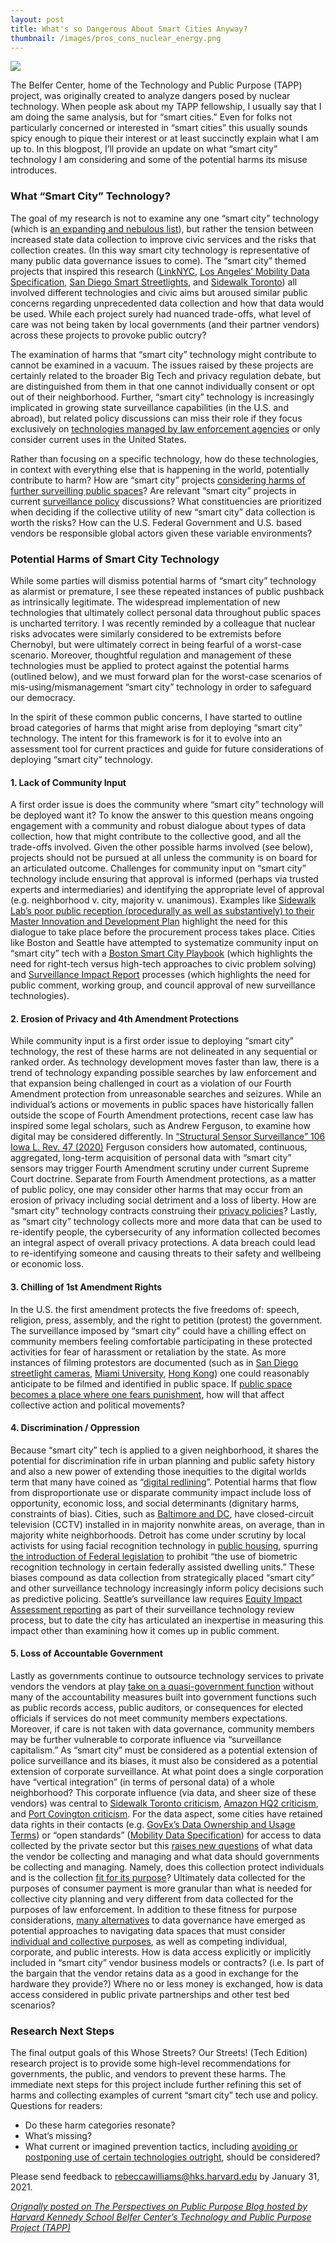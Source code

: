 ```yaml
---
layout: post
title: What's so Dangerous About Smart Cities Anyway?
thumbnail: /images/pros_cons_nuclear_energy.png
---
```


<img src="/images/pros_cons_nuclear_energy.png" img capition="Screenshots from Nuclear Energy videos (2015) by Kurzgesagt via letstalkscience.ca">

<p>The Belfer Center, home of the Technology and Public Purpose (TAPP) project, was originally created to analyze dangers posed by nuclear technology. When people ask about my TAPP fellowship, I usually say that I am doing the same analysis, but for “smart cities.” Even for folks not particularly concerned or interested in “smart cities” this usually sounds spicy enough to pique their interest or at least succinctly explain what I am up to. In this blogpost, I’ll provide an update on what “smart city” technology I am considering and some of the potential harms its misuse introduces. </p><h3>What “Smart City” Technology?</h3><p>The goal of my research is not to examine any one “smart city” technology (which is <a href="https://en.wikipedia.org/wiki/Smart_city#Technologies" rel="noreferrer noopener" target="_blank">an expanding and nebulous list</a>), but rather the tension between increased state data collection to improve civic services and the risks that collection creates. (In this way smart city technology is representative of many public data governance issues to come). The “smart city” themed projects that inspired this research (<a href="https://www.ny1.com/nyc/all-boroughs/politics/2019/05/09/linknyc-kiosks-surveillance-questions-about-cameras-recording-kiosks-also-losing-money" rel="noreferrer noopener" target="_blank">LinkNYC</a>, <a href="https://www.theverge.com/2020/6/8/21284490/aclu-ladot-mds-lawsuit-scooter-tracking-uber" rel="noreferrer noopener" target="_blank">Los Angeles’ Mobility Data Specification</a>, <a href="https://www.vice.com/en/article/z3vn83/streetlight-spy-cameras-have-led-to-a-massive-privacy-backlash-in-san-diego" rel="noreferrer noopener" target="_blank">San Diego Smart </a><a href="https://www.vice.com/en/article/z3vn83/streetlight-spy-cameras-have-led-to-a-massive-privacy-backlash-in-san-diego" rel="noreferrer noopener" target="_blank">Streetlights</a>, and <a href="https://privacyinternational.org/examples-abuse/1933/city-toronto-deal-sidewalk-labs-sparks-public-protests" rel="noreferrer noopener" target="_blank">Sidewalk Toronto</a>) all involved different technologies and civic aims but aroused similar public concerns regarding unprecedented data collection and how that data would be used. While each project surely had nuanced trade-offs, what level of care was not being taken by local governments (and their partner vendors) across these projects to provoke public outcry? </p><p>The examination of harms that “smart city” technology might contribute to cannot be examined in a vacuum. The issues raised by these projects are certainly related to the broader Big Tech and privacy regulation debate, but are distinguished from them in that one cannot individually consent or opt out of their neighborhood. Further, “smart city” technology is increasingly implicated in growing state surveillance capabilities (in the U.S. and abroad), but related policy discussions can miss their role if they focus exclusively on <a href="https://www.eff.org/issues/street-level-surveillance" rel="noreferrer noopener" target="_blank">technologies managed by law enforcement agencies</a> or only consider current uses in the United States.  </p><p>Rather than focusing on a specific technology, how do these technologies, in context with everything else that is happening in the world, potentially contribute to harm? How are “smart city” projects <a href="https://some-thoughts.org/robinson.html" rel="noreferrer noopener" target="_blank">considering harms of further surveilling public spaces</a>? Are relevant “smart city” projects in current <a href="https://digitalcommons.law.scu.edu/chtlj/vol36/iss5/2/" rel="noreferrer noopener" target="_blank">surveillance policy</a> discussions? What constituencies are prioritized when deciding if the collective utility of new “smart city” data collection is worth the risks? How can the U.S. Federal Government and U.S. based vendors be responsible global actors given these variable environments?  </p><h3>Potential Harms of Smart City Technology</h3><p>While some parties will dismiss potential harms of “smart city” technology as alarmist or premature, I see these repeated instances of public pushback as intrinsically legitimate. The widespread implementation of new technologies that ultimately collect personal data throughout public spaces is uncharted territory. I was recently reminded by a colleague that nuclear risks advocates were similarly considered to be extremists before Chernobyl, but were ultimately correct in being fearful of a worst-case scenario. Moreover, thoughtful regulation and management of these technologies must be applied to protect against the potential harms (outlined below), and we must forward plan for the worst-case scenarios of mis-using/mismanagement “smart city” technology in order to safeguard our democracy. </p><p>In the spirit of these common public concerns, I have started to outline broad categories of harms that might arise from deploying “smart city” technology. The intent for this framework is for it to evolve into an assessment tool for current practices and guide for future considerations of deploying  “smart city“ technology.</p><h4>1. Lack of Community Input</h4><p>A first order issue is does the community where “smart city” technology will be deployed want it? To know the answer to this question means ongoing engagement with a community and robust dialogue about types of data collection, how that might contribute to the collective good, and all the trade-offs involved. Given the other possible harms involved (see below), projects should not be pursued at all unless the community is on board for an articulated outcome. Challenges for community input on “smart city” technology include ensuring that approval is informed (perhaps via trusted experts and intermediaries) and identifying the appropriate level of approval (e.g. neighborhood v. city, majority v. unanimous). Examples like <a href="https://ir.lawnet.fordham.edu/cgi/viewcontent.cgi?article=5628&amp;context=flr" rel="noreferrer noopener" target="_blank">Sidewalk Lab’s poor public reception (procedurally as well as substantively) to their </a><a href="https://ir.lawnet.fordham.edu/cgi/viewcontent.cgi?article=5628&amp;context=flr" rel="noreferrer noopener" target="_blank">Master Innovation and Development Plan</a> highlight the need for this dialogue to take place before the procurement process takes place. Cities like Boston and Seattle have attempted to systematize community input on “smart city” tech with a <a href="https://monum.github.io/playbook/" rel="noreferrer noopener" target="_blank">Boston Smart City Playbook</a> (which highlights the need for right-tech versus high-tech approaches to civic problem solving) and <a href="https://www.seattle.gov/tech/initiatives/privacy/surveillance-technologies/about-surveillance-" rel="noreferrer noopener" target="_blank">Surveillance Impact Report</a> processes (which highlights the need for public comment, working group, and council approval of new surveillance technologies).  </p><h4>2. Erosion of Privacy and 4th Amendment Protections </h4><p>While community input is a first order issue to deploying “smart city” technology, the rest of these harms are not delineated in any sequential or ranked order. As technology development moves faster than law, there is a trend of technology expanding possible searches by law enforcement and that expansion being challenged in court as a violation of our Fourth Amendment protection from unreasonable searches and seizures. While an individual’s actions or movements in public spaces have historically fallen outside the scope of Fourth Amendment protections, recent case law has inspired some legal scholars, such as Andrew Ferguson, to examine how digital may be considered differently. In <a href="https://ilr.law.uiowa.edu/print/volume-106/structural-sensor-surveillance/" rel="noreferrer noopener" target="_blank">“Structural Sensor Surveillance” 106 Iowa L. Rev. 47 (2020)</a> Ferguson considers how automated, continuous, aggregated, long-term acquisition of personal data with “smart city” sensors may trigger Fourth Amendment scrutiny under current Supreme Court doctrine. Separate from Fourth Amendment protections, as a matter of public policy, one may consider other harms that may occur from an erosion of privacy including social detriment and a loss of liberty. How are “smart city” technology contracts construing their <a href="https://www.eff.org/deeplinks/2017/09/linknyc-improves-privacy-policy-yet-problems-remain" rel="noreferrer noopener" target="_blank">privacy policies</a>? Lastly, as “smart city” technology collects more and more data that can be used to re-identify people, the cybersecurity of any information collected becomes an integral aspect of overall privacy protections. A data breach could lead to re-identifying someone and causing threats to their safety and wellbeing or economic loss.</p><h4>3. Chilling of 1st Amendment Rights </h4><p>In the U.S. the first amendment protects the five freedoms of: speech, religion, press, assembly, and the right to petition (protest) the government. The surveillance imposed by “smart city” could have a chilling effect on community members feeling comfortable participating in these protected activities for fear of harassment or retaliation by the state. As more instances of filming protestors are documented (such as in <a href="https://www.voiceofsandiego.org/topics/government/police-used-smart-streetlight-footage-to-investigate-protesters/" rel="noreferrer noopener" target="_blank">San Diego streetlight cameras</a>, <a href="https://www.voiceofsandiego.org/topics/government/police-used-smart-streetlight-footage-to-investigate-protesters/" rel="noreferrer noopener" target="_blank">Miami University</a>, <a href="https://www.nytimes.com/2019/07/26/technology/hong-kong-protests-facial-recognition-surveillance.html" rel="noreferrer noopener" target="_blank">Hong Kong</a>) one could reasonably anticipate to be filmed and identified in public space. If <a href="https://www-jstor-org.ezp-prod1.hul.harvard.edu/stable/pdf/41426920.pdf?refreqid=excelsior%3A9bf6bcf37caa21d52b3c663494968f17" rel="noreferrer noopener" target="_blank">public space becomes a place where one fears punishment</a>, how will that affect collective action and political movements?</p><h4>4. Discrimination / Oppression </h4><p>Because “smart city” tech is applied to a given neighborhood, it shares the potential for discrimination rife in urban planning and public safety history and also a new power of extending those inequities to the digital worlds term that many have coined as “<a href="https://en.wikipedia.org/wiki/Digital_redlining" rel="noreferrer noopener" target="_blank">digital redlining</a>”. Potential harms that flow from disproportionate use or disparate community impact include loss of opportunity, economic loss, and social determinants (dignitary harms, constraints of bias). Cities, such as <a href="https://cnsmaryland.org/2020/11/19/police-cameras-disproportionately-surveil-nonwhite-areas-of-dc-and-baltimore-cns-finds/" rel="noreferrer noopener" target="_blank">Baltimore and DC</a>, have closed-circuit television (CCTV) installed in in majority nonwhite areas, on average, than in majority white neighborhoods. Detroit has come under scrutiny by local activists for using facial recognition technology in <a href="https://www.nytimes.com/2019/09/24/us/politics/facial-recognition-technology-housing.html" rel="noreferrer noopener" target="_blank">public housing</a>, spurring <a href="https://www.congress.gov/bill/116th-congress/house-bill/4008/text?r=11&amp;s=1" rel="noreferrer noopener" target="_blank">the introduction of Federal legislation</a> to prohibit “the use of biometric recognition technology in certain federally assisted dwelling units.” These biases compound as data collection from strategically placed “smart city” and other surveillance technology increasingly inform policy decisions such as predictive policing. Seattle’s surveillance law requires <a href="https://www.seattle.gov/tech/initiatives/privacy/surveillance-technologies/additional-surveillance-reports" rel="noreferrer noopener" target="_blank">Equity Impact Assessment reporting</a> as part of their surveillance technology review process, but to date the city has articulated an inexpertise in measuring this impact other than examining how it comes up in public comment.  </p><h4>5. Loss of Accountable Government </h4><p>Lastly as governments continue to outsource technology services to private vendors the vendors at play <a href="https://www.resite.org/stories/bianca-wylie-on-the-critical-design-process-of-democracy-in-smart-cities" rel="noreferrer noopener" target="_blank">take on a quasi-government function</a> without many of the accountability measures built into government functions such as public records access, public auditors, or consequences for elected officials if services do not meet community members expectations. Moreover, if care is not taken with data governance, community members may be further vulnerable to corporate influence via “surveillance capitalism.” As “smart city” must be considered as a potential extension of police surveillance and its biases, it must also be considered as a potential extension of corporate surveillance. At what point does a single corporation have “vertical integration” (in terms of personal data) of a whole neighborhood? This corporate influence (via data, and sheer size of these vendors) was central to <a href="https://ir.lawnet.fordham.edu/cgi/viewcontent.cgi?article=5628&amp;context=flr" rel="noreferrer noopener" target="_blank">Sidewalk Toronto criticism</a>, <a href="https://www.forbes.com/sites/victoriapavlova/2018/11/08/in-amazons-competition-for-hq2-was-data-the-ultimate-goal/?sh=12e3d37bd039" rel="noreferrer noopener" target="_blank">Amazon HQ2 criticism</a>, and <a href="http://data.baltimoresun.com/news/port-covington/" rel="noreferrer noopener" target="_blank">Port Covington criticism</a>. For the data aspect, some cities have retained data rights in their contacts (e.g. <a href="https://labs.centerforgov.org/data-governance/data-ownership/" rel="noreferrer noopener" target="_blank">GovEx’s Data Ownership and Usage Terms</a>) or “open standards” (<a href="https://www.openmobilityfoundation.org/about-mds/" rel="noreferrer noopener" target="_blank">Mobility Data Specification</a>) for access to data collected by the private sector but this <a href="https://triangulator.org/blog/local-power-digital-policing/" rel="noreferrer noopener" target="_blank">raises new questions</a> of what data the vendor be collecting and managing and what data should governments be collecting and managing. Namely, does this collection protect individuals and is the collection <a href="https://journals.sagepub.com/doi/10.1177/016555159502100204" rel="noreferrer noopener" target="_blank">fit for its purpose</a>? Ultimately data collected for the purposes of consumer payment is more granular than what is needed for collective city planning and very different from data collected for the purposes of law enforcement. In addition to these fitness for purpose considerations, <a href="https://foundation.mozilla.org/en/initiatives/data-futures/data-for-empowerment/#10-data-governance-approaches-explored" rel="noreferrer noopener" target="_blank">many alternatives</a> to data governance have emerged as potential approaches to navigating data spaces that must consider <a href="https://papers.ssrn.com/sol3/papers.cfm?abstract_id=3727562" rel="noreferrer noopener" target="_blank">individual and collective purposes</a>, as well as competing individual, corporate, and public interests. How is data access explicitly or implicitly included in “smart city” vendor business models or contracts? (i.e. Is part of the bargain that the vendor retains data as a good in exchange for the hardware they provide?) Where no or less money is exchanged, how is data access considered in public private partnerships and other test bed scenarios? </p><h3>Research Next Steps</h3><p paraeid="{858a171d-f3c8-4d68-b61d-0f2661c3c3cf}{1}" paraid="42">The final output goals of this Whose Streets? Our Streets! (Tech Edition) research project is to provide some high-level recommendations for governments, the public, and vendors to prevent these harms. The immediate next steps for this project include further refining this set of harms and collecting examples of current “smart city” tech use and policy. Questions for readers:  </p><ul><li paraeid="{858a171d-f3c8-4d68-b61d-0f2661c3c3cf}{19}" paraid="44">Do these harm categories resonate?  </li><li paraeid="{858a171d-f3c8-4d68-b61d-0f2661c3c3cf}{19}" paraid="44">What’s missing?  </li><li paraeid="{858a171d-f3c8-4d68-b61d-0f2661c3c3cf}{33}" paraid="46">What current or imagined prevention tactics, including <a href="https://www.aclum.org/en/campaigns/press-pause-face-surveillance" rel="noreferrer noopener" target="_blank">avoiding or postponing use of certain technologies outright</a>, should be considered?  </li></ul><p paraeid="{858a171d-f3c8-4d68-b61d-0f2661c3c3cf}{49}" paraid="48">Please send feedback to <a href="mailto:rebeccawilliams@hks.harvard.edu" rel="noreferrer noopener" target="_blank">rebeccawilliams@hks.harvard.edu</a> by January 31, 2021. </p>

_[Orignally posted on The Perspectives on Public Purpose Blog hosted by Harvard Kennedy School Belfer Center’s Technology and Public Purpose Project (TAPP)](https://www.belfercenter.org/publication/whats-so-dangerous-about-smart-cities-anyway)_


